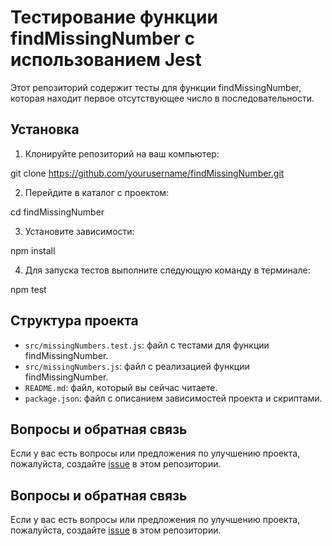 # Тестирование функции findMissingNumber с использованием Jest

Этот репозиторий содержит тесты для функции findMissingNumber, которая находит первое отсутствующее число в последовательности.

## Установка

1. Клонируйте репозиторий на ваш компьютер:

git clone https://github.com/yourusername/findMissingNumber.git

2. Перейдите в каталог с проектом:

cd findMissingNumber

3. Установите зависимости:

npm install

4. Для запуска тестов выполните следующую команду в терминале:

npm test

## Структура проекта

- `src/missingNumbers.test.js`: файл с тестами для функции findMissingNumber.
- `src/missingNumbers.js`: файл с реализацией функции findMissingNumber.
- `README.md`: файл, который вы сейчас читаете.
- `package.json`: файл с описанием зависимостей проекта и скриптами.

## Вопросы и обратная связь

Если у вас есть вопросы или предложения по улучшению проекта, пожалуйста, создайте [issue](https://github.com/yourusername/findMissingNumber/issues) в этом репозитории.



## Вопросы и обратная связь

Если у вас есть вопросы или предложения по улучшению проекта, пожалуйста, создайте [issue](https://github.com/yourusername/findMissingNumber/issues) в этом репозитории.


